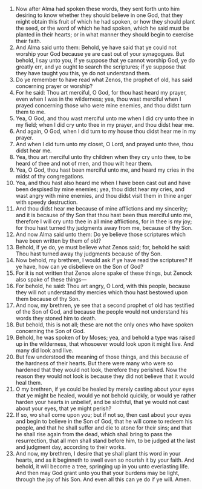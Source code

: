 1. Now after Alma had spoken these words, they sent forth unto him desiring to know whether they should believe in one God, that they might obtain this fruit of which he had spoken, or how they should plant the seed, or the word of which he had spoken, which he said must be planted in their hearts; or in what manner they should begin to exercise their faith.
2. And Alma said unto them: Behold, ye have said that ye could not worship your God because ye are cast out of your synagogues. But behold, I say unto you, if ye suppose that ye cannot worship God, ye do greatly err, and ye ought to search the scriptures; if ye suppose that they have taught you this, ye do not understand them.
3. Do ye remember to have read what Zenos, the prophet of old, has said concerning prayer or worship?
4. For he said: Thou art merciful, O God, for thou hast heard my prayer, even when I was in the wilderness; yea, thou wast merciful when I prayed concerning those who were mine enemies, and thou didst turn them to me.
5. Yea, O God, and thou wast merciful unto me when I did cry unto thee in my field; when I did cry unto thee in my prayer, and thou didst hear me.
6. And again, O God, when I did turn to my house thou didst hear me in my prayer.
7. And when I did turn unto my closet, O Lord, and prayed unto thee, thou didst hear me.
8. Yea, thou art merciful unto thy children when they cry unto thee, to be heard of thee and not of men, and thou wilt hear them.
9. Yea, O God, thou hast been merciful unto me, and heard my cries in the midst of thy congregations.
10. Yea, and thou hast also heard me when I have been cast out and have been despised by mine enemies; yea, thou didst hear my cries, and wast angry with mine enemies, and thou didst visit them in thine anger with speedy destruction.
11. And thou didst hear me because of mine afflictions and my sincerity; and it is because of thy Son that thou hast been thus merciful unto me, therefore I will cry unto thee in all mine afflictions, for in thee is my joy; for thou hast turned thy judgments away from me, because of thy Son.
12. And now Alma said unto them: Do ye believe those scriptures which have been written by them of old?
13. Behold, if ye do, ye must believe what Zenos said; for, behold he said: Thou hast turned away thy judgments because of thy Son.
14. Now behold, my brethren, I would ask if ye have read the scriptures? If ye have, how can ye disbelieve on the Son of God?
15. For it is not written that Zenos alone spake of these things, but Zenock also spake of these things—
16. For behold, he said: Thou art angry, O Lord, with this people, because they will not understand thy mercies which thou hast bestowed upon them because of thy Son.
17. And now, my brethren, ye see that a second prophet of old has testified of the Son of God, and because the people would not understand his words they stoned him to death.
18. But behold, this is not all; these are not the only ones who have spoken concerning the Son of God.
19. Behold, he was spoken of by Moses; yea, and behold a type was raised up in the wilderness, that whosoever would look upon it might live. And many did look and live.
20. But few understood the meaning of those things, and this because of the hardness of their hearts. But there were many who were so hardened that they would not look, therefore they perished. Now the reason they would not look is because they did not believe that it would heal them.
21. O my brethren, if ye could be healed by merely casting about your eyes that ye might be healed, would ye not behold quickly, or would ye rather harden your hearts in unbelief, and be slothful, that ye would not cast about your eyes, that ye might perish?
22. If so, wo shall come upon you; but if not so, then cast about your eyes and begin to believe in the Son of God, that he will come to redeem his people, and that he shall suffer and die to atone for their sins; and that he shall rise again from the dead, which shall bring to pass the resurrection, that all men shall stand before him, to be judged at the last and judgment day, according to their works.
23. And now, my brethren, I desire that ye shall plant this word in your hearts, and as it beginneth to swell even so nourish it by your faith. And behold, it will become a tree, springing up in you unto everlasting life. And then may God grant unto you that your burdens may be light, through the joy of his Son. And even all this can ye do if ye will. Amen.
